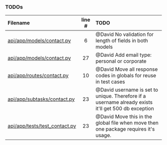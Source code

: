 ### TODOs
| Filename | line # | TODO
|:------|:------:|:------
| [api/app/models/contact.py](api/app/models/contact.py#L6) | 6 | @David No validation for length of fields in both models
| [api/app/models/contact.py](api/app/models/contact.py#L27) | 27 | @David Add email type: personal or corporate
| [api/app/routes/contact.py](api/app/routes/contact.py#L10) | 10 | @David Move all response codes in globals for reuse in test cases
| [api/app/subtasks/contact.py](api/app/subtasks/contact.py#L23) | 23 | @David username is set to unique. Therefore if a username already exists it'll get 500 db exception
| [api/app/tests/test_contact.py](api/app/tests/test_contact.py#L23) | 23 | @David Move this in the global file when move then one package requires it's usage.
